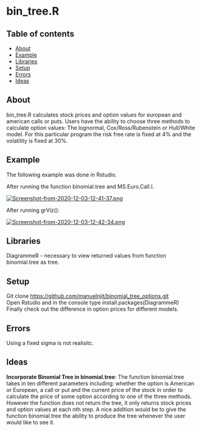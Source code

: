 # bin_tree.R

## Table of contents
* [About](#about)
* [Example](#example)
* [Libraries](#libraries)
* [Setup](#setup)
* [Errors](#errors)
* [Ideas](#ideas)

## About
bin_tree.R calculates stock prices and option values for european and american calls or puts. Users have the ability 
to choose three methods to calculate option values: The lognormal, Cox/Ross/Rubenstein or Hull/White model. For this particular program 
the risk free rate is fixed at 4% and the volatility is fixed at 30%. 

## Example
The following example was done in Rstudio. <br/>

After running the function binomial.tree and MS.Euro.Call.I. 

[![Screenshot-from-2020-12-03-12-41-37.png](https://i.postimg.cc/4d1d7v2G/Screenshot-from-2020-12-03-12-41-37.png)](https://postimg.cc/PpPh0DkV)

After running grViz():

[![Screenshot-from-2020-12-03-12-42-34.png](https://i.postimg.cc/BZHWgQJ8/Screenshot-from-2020-12-03-12-42-34.png)](https://postimg.cc/z3zPDNb5)

## Libraries 
DiagrammeR - necessary to view returned values from function binomial.tree as tree. 

## Setup 
Git clone https://github.com/manuelnjit/binomial_tree_options.git <br/>
Open Rstudio and in the console type install.packages(DiagrammeR) <br/>
Finally check out the difference in option prices for different models.

## Errors
Using a fixed sigma is not realisitc. 

## Ideas
**Incorporate Binomial Tree in binomial.tree**: The function binomial.tree takes in ten different parameters including: whether the option
is American or European, a call or put and the current price of the stock in order to calculate the price of some option according to 
one of the three methods. However the function does not return the tree, it only returns stock prices and option values at each nth step. A 
nice addition would be to give the function binomial.tree the ability to produce the tree whenever the user would like to see it. 

